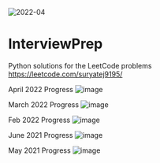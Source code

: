 ![2022-04](https://user-images.githubusercontent.com/14051949/166089135-d07c9c10-4232-4f97-92ff-7fffb49cee0c.gif)


# InterviewPrep
Python solutions for the LeetCode problems
https://leetcode.com/suryatej9195/

April 2022 Progress
![image](https://user-images.githubusercontent.com/14051949/166089127-d70c9415-7f9a-483d-bf66-64905ed5b635.png)

March 2022 Progress
![image](https://user-images.githubusercontent.com/14051949/162648277-78dd9a42-c902-4de7-b8f8-c182b3361dc8.png)


Feb 2022 Progress
![image](https://user-images.githubusercontent.com/14051949/156911020-eb5511b0-649f-4fe6-8045-eb85651dd10d.png)


June 2021 Progress
![image](https://user-images.githubusercontent.com/14051949/123538871-72e88d80-d754-11eb-9943-be343adf0d98.png)


May 2021 Progress
![image](https://user-images.githubusercontent.com/14051949/121242380-1f53f400-c8ba-11eb-9d45-d8ec7916cc88.png)
